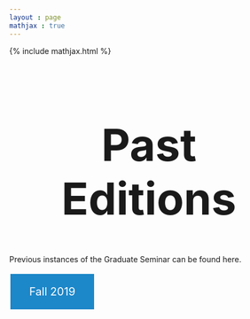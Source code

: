 ```yaml
---
layout : page
mathjax : true
---
```

{% include mathjax.html %}

<center> <h1 style="font-size:80px">Past Editions </h1> </center>

Previous instances of the Graduate Seminar can be found here.

<style>
         .button {
         background-color: #1c87c9;
         border: none;
         color: white;
         padding: 20px 34px;
         text-align: center;
         text-decoration: none;
         display: inline-block;
         font-size: 20px;
         margin: 4px 2px;
         cursor: pointer;
         }
      </style>
   <body>
      <a href="/editions/fall2019" class="button">Fall 2019</a>
   </body>
